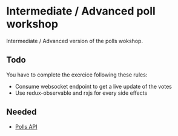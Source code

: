 # Intermediate / Advanced poll workshop
Intermediate / Advanced version of the polls wokshop.

## Todo
You have to complete the exercice following these rules:
- Consume websocket endpoint to get a live update of the votes
- Use redux-observable and rxjs for every side effects

## Needed
- [Polls API](http://api.alexrieux.fr/)
